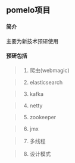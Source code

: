 ## pomelo项目

#### 简介

  主要为新技术预研使用

#### 预研包括

> 1. 爬虫(webmagic)

> 2. elasticsearch

> 3. kafka

> 4. netty

> 5. zookeeper

> 6. jmx

> 7. 多线程

> 8. 设计模式



